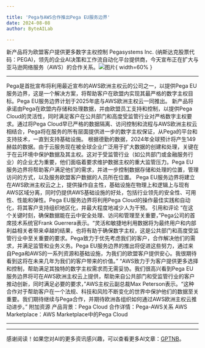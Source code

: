 ```yaml
---

title: 'Pega与AWS合作推出Pega EU服务边界'
date: 2024-08-08
author: ByteAILab

---
```


新产品将为欧盟客户提供更多数字主权控制
Pegasystems Inc. (纳斯达克股票代码：PEGA)，领先的企业AI决策和工作流自动化平台提供商，今天宣布正在扩大与亚马逊网络服务（AWS）的合作关系。![图片](https://ai-techpark.com/wp-content/uploads/2024/08/Pega-Collaborates-960x540.jpg){ width=60% }

---
Pega是首批宣布将利用最近宣布的AWS欧洲主权云的公司之一，以提供Pega EU服务边界，这是一个解决方案，将帮助客户在欧盟内实现其最严格的数字主权目标。Pega EU服务边界计划于2025年底与AWS欧洲主权云一同推出。
新产品将承诺由Pega在欧盟内存储和处理数据，并由欧盟员工支持和控制，以提供Pega Cloud的灵活性，同时满足客户在公共部门和高度受监管行业对严格数字主权要求。通过将Pega Cloud早已严格的数据隔离、访问控制和流程与AWS欧洲主权云相结合，Pega将在服务的所有层面提供进一步的数字主权保证，从Pega的平台和支持技术，一直到支持基础设施。
根据德勤的数据，2024年全球预计将产生149赫兹的数据。由于云服务现在被全球企业广泛用于扩大数据的创建和处理，关键在于在云环境中保护数据及其主权。这对于受监管行业（如公共部门或金融服务行业）的企业尤为重要，他们面临着要求维护数据主权的重大监管压力。Pega EU服务边界将帮助客户满足他们的需求，并进一步控制数据存储和处理的位置，管理访问的方式，以及服务欧盟客户数据的人员所在位置。
Pega EU服务边界将建立在AWS欧洲主权云之上，提供操作自主性，基础设施在物理上和逻辑上与现有AWS区域分离，同时仍提供AWS基础设施的好处，包括行业领先的安全性、可用性、性能和弹性。Pega EU服务边界将利用Pega Cloud的操作最佳实践和自动化，将其客户支持组织地区化，并最大程度地减少人为干预。
引用和评论
“在这个关键时刻，确保数据能在云中安全处理、访问和管理至关重要，”Pega公司的首席技术系统官Frank Guerrera表示。“灵活和敏捷地利用数据将为最终用户和内部利益相关者带来卓越的结果，也将有助于确保数字主权，这是公共部门和高度受监管行业中至关重要的要求。Pega致力于优先考虑我们的客户，合作解决他们的需求，并满足监管和业务义务。Pega EU服务边界的推出将促进这些努力，通过来自Pega和AWS的一系列资源和基础设施，为我们的欧盟客户提供安心。我很期待看到这将在未来几年为我们的客户带来的价值。”
“AWS致力于为客户提供更多选择和控制，帮助满足其独特的数字主权需求而无需妥协。我们很高兴看到Pega EU服务边界将可在AWS欧洲主权云上提供，帮助来自公共部门和受监管行业的客户推动创新，同时满足必要的要求，”AWS主权云副总裁Max Peterson表示。“这种合作对于帮助客户在一个法规、科技和风险不断变化的世界中保护他们的数据至关重要。我们期待继续与Pega合作，并期待欧洲各组织如何通过AWS欧洲主权云推动进步。”
附加资源
产品背景：Pega Cloud
合作详情：Pega-AWS关系
AWS Marketplace：AWS Marketplace中的Pega Cloud

---
---
感谢阅读！如果您对AI的更多资讯感兴趣，可以查看更多AI文章：[GPTNB](https://gptnb.com)。